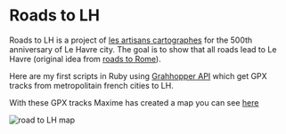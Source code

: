 # Roads to LH

Roads to LH is a project of [les artisans cartographes](https://les-artisans-cartographes.fr/en-2017-tous-les-chemins-menent-au-havre/) for the 500th anniversary of Le Havre city. The goal is to show that all roads lead to Le Havre (original idea from [roads to Rome](https://roadstorome.moovellab.com/)).

Here are my first scripts in Ruby using [Grahhopper API](https://www.graphhopper.com) which get GPX tracks from metropolitain french cities to LH.

With these GPX tracks Maxime has created a map you can see [here](http://les-artisans-cartographes.fr/en-2017-tous-les-chemins-menent-au-havre/)


![road to LH map](https://i1.wp.com/les-artisans-cartographes.fr/wp-content/uploads/2017/04/road_to_LH.png?resize=929%2C1024)
